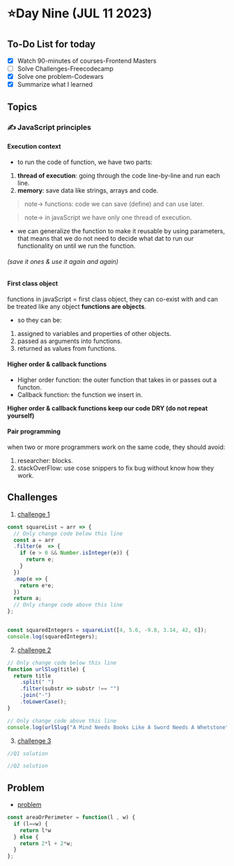 # ⭐️Day Nine (JUL 11 2023)

## To-Do List for today
- [x] Watch 90-minutes of courses-Frontend Masters
- [ ] Solve Challenges-Freecodecamp
- [x] Solve one problem-Codewars
- [x] Summarize what I learned

## Topics
### ✍ JavaScript principles
#### Execution context
- to run the code of function, we have two parts:
1. **thread of execution**: going through the code line-by-line and run each line.
2. **memory**: save data like strings, arrays and code.
> note-> functions: code we can save (define) and can use later.

> note-> in javaScript we have only one thread of execution.
- we can generalize the function to make it reusable by using parameters, that means that we do not need to decide what dat to run our functionality on until we run the function.
###### (save it ones & use it again and again)
#### First class object 
functions in javaScript = first class object, they can co-exist with and can be treated like any object **functions are objects**.
- so they can be:
1. assigned to variables and properties of other objects.
2. passed as arguments into functions.
3. returned as values from functions.

#### Higher order & callback functions
- Higher order function: the outer function that takes in or passes out a functon.
- Callback function: the function we insert in.

**Higher order & callback functions keep our code DRY (do not repeat yourself)**

#### Pair programming 
when two or more programmers work on the same code, they should avoid:
1. researcher: blocks.
2. stackOverFlow: use cose snippers to fix bug without know how they work.



## Challenges
1. [challenge 1](https://www.freecodecamp.org/learn/javascript-algorithms-and-data-structures/functional-programming/use-higher-order-functions-map-filter-or-reduce-to-solve-a-complex-problem)
```javascript
const squareList = arr => {
  // Only change code below this line
  const a = arr
  .filter(e  => {
    if (e > 0 && Number.isInteger(e)) {
      return e;
    }
  })
  .map(e => {
    return e*e;
  })
  return a;
  // Only change code above this line
};


const squaredIntegers = squareList([4, 5.6, -9.8, 3.14, 42, 6]);
console.log(squaredIntegers); 

```

2. [challenge 2](https://www.freecodecamp.org/learn/javascript-algorithms-and-data-structures/functional-programming/apply-functional-programming-to-convert-strings-to-url-slugs)
```javascript
// Only change code below this line
function urlSlug(title) {
  return title
    .split(" ")
    .filter(substr => substr !== "")
    .join("-")
    .toLowerCase();
}

// Only change code above this line
console.log(urlSlug("A Mind Needs Books Like A Sword Needs A Whetstone")) 
```

3. [challenge 3](https://github.com/orjwan-alrajaby/gsg-expressjs-backend-training-2023/blob/main/learning-sprint-1/week2-day1-tasks/tasks.md)
```javascript
//Q1 solution

//Q2 solution

```


## Problem
- [problem](https://www.codewars.com/kata/5ab6538b379d20ad880000ab/train/javascript)
```javascript
const areaOrPerimeter = function(l , w) {
  if (l==w) {
    return l*w
  } else {
    return 2*l + 2*w;
  }
};
```



